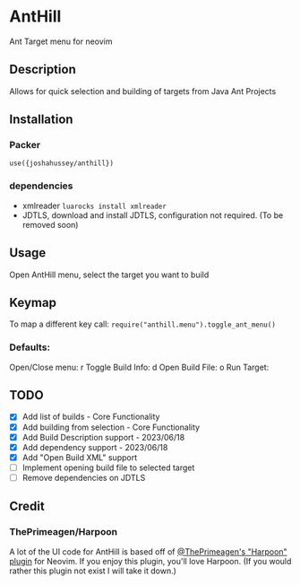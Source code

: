 # AntHill
Ant Target menu for neovim

## Description
Allows for quick selection and building of targets from Java Ant Projects

## Installation
### Packer
`use({joshahussey/anthill})`

### dependencies
- xmlreader `luarocks install xmlreader`
- JDTLS, download and install JDTLS, configuration not required. (To be removed soon)

## Usage
Open AntHill menu, select the target you want to build

## Keymap
To map a different key call:
`require("anthill.menu").toggle_ant_menu()`

### Defaults:
Open/Close menu: <Leader>r
Toggle Build Info: d
Open Build File: o
Run Target: <CR>

## TODO
- [x] Add list of builds - Core Functionality
- [x] Add building from selection - Core Functionality
- [x] Add Build Description support - 2023/06/18
- [x] Add dependency support - 2023/06/18
- [x] Add "Open Build XML" support
- [ ] Implement opening build file to selected target
- [ ] Remove dependencies on JDTLS

## Credit
### ThePrimeagen/Harpoon
A lot of the UI code for AntHill is based off of [@ThePrimeagen's "Harpoon" plugin](https://github.com/ThePrimeagen/Harpoon) for Neovim.
If you enjoy this plugin, you'll love Harpoon. (If you would rather this plugin not exist I will take it down.)






